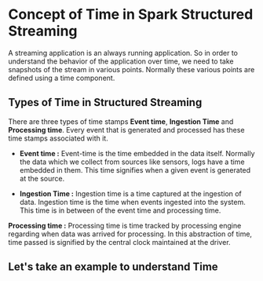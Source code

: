 
# Concept of Time in Spark Structured Streaming

A streaming application is an always running application. So in order to understand the behavior of the application over time, we need to take snapshots of the stream in various points. Normally these various points are defined using a time component.

## Types of Time in Structured Streaming
There are three types of time stamps **Event time**, **Ingestion Time** and **Processing time**. Every event that is generated and processed has these time stamps associated with it.

 - **Event time :**  Event-time is the time embedded in the data itself. Normally the data which we collect from sources like sensors, logs
   have a time embedded in them. This time signifies when a given event
   is generated at the source.
   
 - **Ingestion Time :** Ingestion time is a time captured at the ingestion of data. Ingestion time is the time when events ingested
   into the system. This time is in between of the event time and
   processing time.

**Processing time :** Processing time is time tracked by processing engine regarding when data was arrived for processing. In this abstraction of time, time passed is signified by the central clock maintained at the driver.

## Let's take an example to understand Time


<!--stackedit_data:
eyJoaXN0b3J5IjpbMTQyMDc5ODU2MSw4NTczNDUzNDIsMzk5Mz
g0MzYsMTk2NjQwMjc3NiwxODYzODg4OTk3LDc1MjIxMDM3NSwt
Mjk5NjYxMjY5LC0xNTIyMzQxMjg3LC00NzQ0NjcxMjEsODU4Nj
IwNDY0LDc4NzEyNzI1MSwtMTg0NzY5NjM3NywtMTY5MzEzODM1
MSwxNjU2MTMyNjI4LDI0MTczODQ3Nyw2ODQyMDUzNzAsMTYwMD
QwMzQzMSwtNzI3MDE1MDA3LC05NTkxMzkyNzgsOTg1NjM1NjU0
XX0=
-->